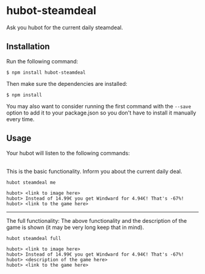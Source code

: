 hubot-steamdeal
===============

Ask you hubot for the current daily steamdeal.

## Installation

Run the following command:
```
$ npm install hubot-steamdeal
```

Then make sure the dependencies are installed:
```
$ npm install
```

You may also want to consider running the first command with the `--save` option to add it to your package.json so you don't have to install it manually every time.

## Usage

Your hubot will listen to the following commands:<br /><br />

This is the basic functionality. Inform you about the current daily deal.<br />

`hubot steamdeal me`

```
hubot> <link to image here> 
hubot> Instead of 14.99€ you get Windward for 4.94€! That's -67%!
hubot> <link to the game here>
```

---

The full functionality: The above functionality and the description of the game is shown (it may be very long keep that in mind).

`hubot steamdeal full`

```
hubot> <link to image here> 
hubot> Instead of 14.99€ you get Windward for 4.94€! That's -67%!
hubot> <description of the game here>
hubot> <link to the game here>
```

